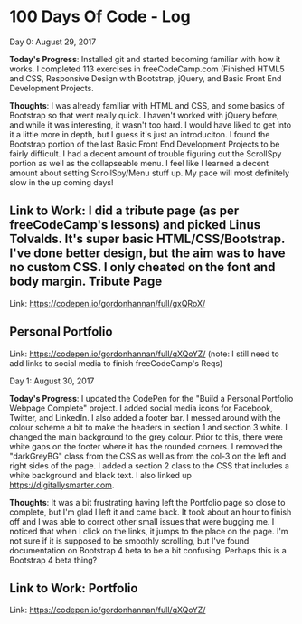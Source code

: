 # 100 Days Of Code - Log
Day 0: August 29, 2017

**Today's Progress**: 
Installed git and started becoming familiar with how it works. I completed 113 exercises in freeCodeCamp.com (Finished HTML5 and CSS, Responsive Design with Bootstrap, jQuery, and Basic Front End Development Projects.

**Thoughts**: 
I was already familiar with HTML and CSS, and some basics of Bootstrap so that went really quick. I haven't worked with jQuery before, and while it was interesting, it wasn't too hard. I would have liked to get into it a little more in depth, but I guess it's just an introduciton. I found the Bootstrap portion of the last Basic Front End Development Projects to be fairly difficult. I had a decent amount of trouble figuring out the ScrollSpy portion as well as the collapseable menu. I feel like I learned a decent amount about setting ScrollSpy/Menu stuff up. My pace will most definitely slow in the up coming days!

**Link to Work**: 
I did a tribute page (as per freeCodeCamp's lessons) and picked Linus Tolvalds. It's super basic HTML/CSS/Bootstrap. I've done better design, but the aim was to have no custom CSS. I only cheated on the font and body margin. 
Tribute Page
------------
Link: https://codepen.io/gordonhannan/full/gxQRoX/ 

Personal Portfolio
------------------
Link: https://codepen.io/gordonhannan/full/qXQoYZ/ 
(note: I still need to add links to social media to finish freeCodeCamp's Reqs)


Day 1: August 30, 2017

**Today's Progress**:
I updated the CodePen for the "Build a Personal Portfolio Webpage Complete" project. I added social media icons for Facebook, Twitter, and LinkedIn. I also added a footer bar. I messed around with the colour scheme a bit to make the headers in section 1 and section 3 white. I changed the main background to the grey colour. Prior to this, there were white gaps on the footer where it has the rounded corners. I removed the "darkGreyBG" class from the CSS as well as from the col-3 on the left and right sides of the page. I added a section 2 class to the CSS that includes a white background and black text. I also linked up https://digitallysmarter.com.

**Thoughts**:
It was a bit frustrating having left the Portfolio page so close to complete, but I'm glad I left it and came back. It took about an hour to finish off and I was able to correct other small issues that were bugging me. I noticed that when I click on the links, it jumps to the place on the page. I'm not sure if it is supposed to be smoothly scrolling, but I've found documentation on Bootstrap 4 beta to be a bit confusing. Perhaps this is a Bootstrap 4 beta thing?

**Link to Work**:
Portfolio
---------
Link: https://codepen.io/gordonhannan/full/qXQoYZ/
